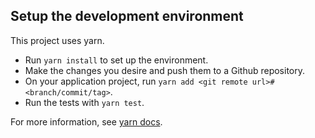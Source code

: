 ## Setup the development environment

This project uses yarn.

- Run `yarn install` to set up the environment.
- Make the changes you desire and push them to a Github repository.
- On your application project, run `yarn add <git remote url>#<branch/commit/tag>`.
- Run the tests with `yarn test`.

For more information, see [yarn docs](https://yarnpkg.com/lang/en/docs/cli/add/).
